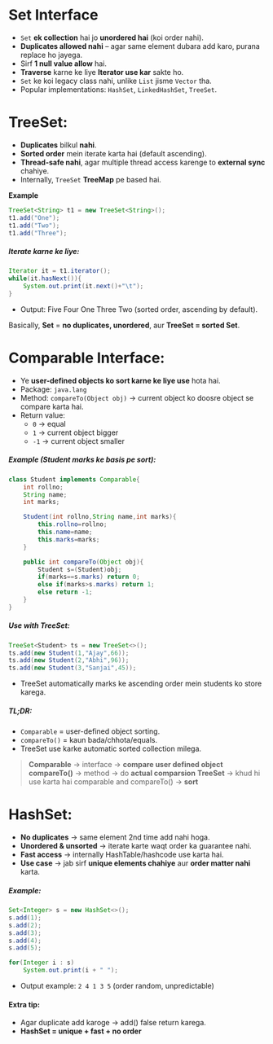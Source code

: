 # Set Interface
* `Set` **ek collection** hai jo **unordered hai** (koi order nahi).
* **Duplicates allowed nahi** – agar same element dubara add karo, purana replace ho jayega.
* Sirf **1 null value allow** hai.
* **Traverse** karne ke liye **Iterator use kar** sakte ho.
* `Set` ke koi legacy class nahi, unlike `List` jisme `Vector` tha.
* Popular implementations: `HashSet`, `LinkedHashSet`, `TreeSet`.

# TreeSet:
* **Duplicates** bilkul **nahi**.
* **Sorted order** mein iterate karta hai (default ascending).
* **Thread-safe nahi**, agar multiple thread access karenge to **external sync** chahiye.
* Internally, `TreeSet` **TreeMap** pe based hai.

**Example**
```java
TreeSet<String> t1 = new TreeSet<String>();
t1.add("One");
t1.add("Two");
t1.add("Three");
```

##### Iterate karne ke liye:
```java
Iterator it = t1.iterator();
while(it.hasNext()){
    System.out.print(it.next()+"\t");
}
```
* Output: Five Four One Three Two (sorted order, ascending by default).

Basically, **Set** = **no duplicates, unordered**, aur **TreeSet = sorted Set**.


# Comparable Interface:
* Ye **user-defined objects ko sort karne ke liye use** hota hai.
* Package: `java.lang`
* Method: `compareTo(Object obj)` → current object ko doosre object se compare karta hai.
* Return value:
    * `0` → equal
    * `1` → current object bigger
    * `-1` → current object smaller

##### Example (Student marks ke basis pe sort):
```java
class Student implements Comparable{  
    int rollno;  
    String name;  
    int marks;  

    Student(int rollno,String name,int marks){  
        this.rollno=rollno;  
        this.name=name;  
        this.marks=marks;  
    }  

    public int compareTo(Object obj){  
        Student s=(Student)obj;  
        if(marks==s.marks) return 0;  
        else if(marks>s.marks) return 1;  
        else return -1;  
    }  
}
```

##### Use with TreeSet:
```java
TreeSet<Student> ts = new TreeSet<>();
ts.add(new Student(1,"Ajay",66));
ts.add(new Student(2,"Abhi",96));
ts.add(new Student(3,"Sanjai",45));
```

* TreeSet automatically marks ke ascending order mein students ko store karega.

##### TL;DR:
* `Comparable` = user-defined object sorting.
* `compareTo()` = kaun bada/chhota/equals.
* TreeSet use karke automatic sorted collection milega.

> **Comparable** → interface → **compare user defined object**
> **compareTo()** → method → do **actual comparsion**
> **TreeSet** → khud hi use karta hai comparable and compareTo() → **sort**


# HashSet:
* **No duplicates** → same element 2nd time add nahi hoga.
* **Unordered & unsorted** → iterate karte waqt order ka guarantee nahi.
* **Fast access** → internally HashTable/hashcode use karta hai.
* **Use case** → jab sirf **unique elements chahiye** aur **order matter nahi** karta.

##### Example:
```java
Set<Integer> s = new HashSet<>();
s.add(1);
s.add(2);
s.add(3);
s.add(4);
s.add(5);

for(Integer i : s)
    System.out.print(i + " ");
```
* Output example: `2 4 1 3 5` (order random, unpredictable)

#### Extra tip:
* Agar duplicate add karoge → add() false return karega.
* **HashSet = unique + fast + no order**